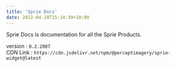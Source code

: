 ```yaml
---
title: 'Sprie Docs'
date: 2022-04-20T15:14:39+10:00
---
```


Sprie Docs is documentation for all the Sprie Products.

version : `0.2.2007`  
CDN Link : `https://cdn.jsdelivr.net/npm/@perceptimagery/sprie-widget@latest`
